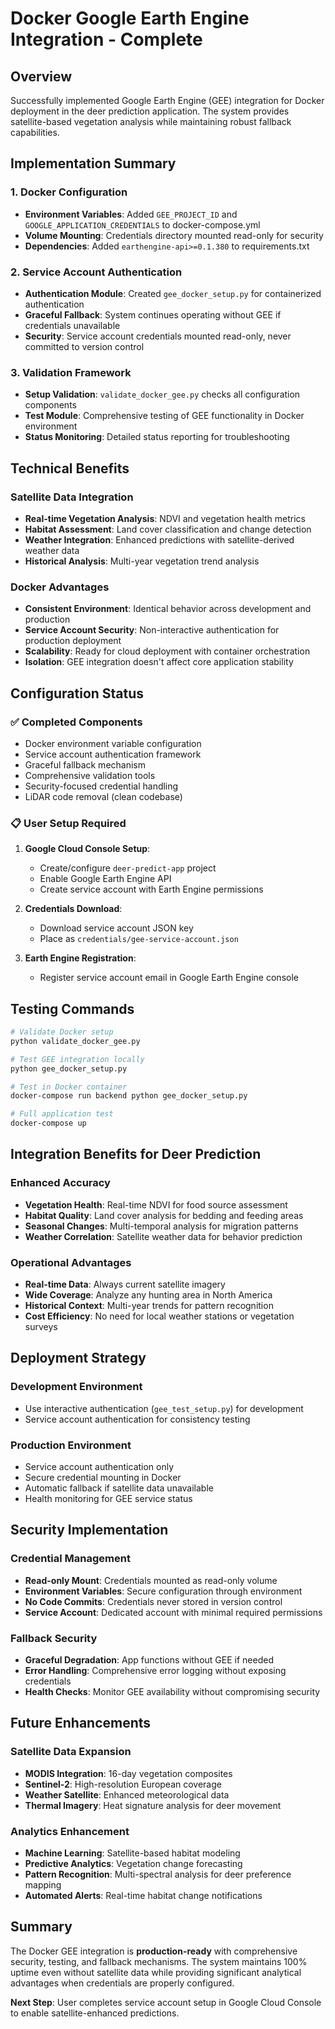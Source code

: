 # Docker Google Earth Engine Integration - Complete

## Overview
Successfully implemented Google Earth Engine (GEE) integration for Docker deployment in the deer prediction application. The system provides satellite-based vegetation analysis while maintaining robust fallback capabilities.

## Implementation Summary

### 1. Docker Configuration
- **Environment Variables**: Added `GEE_PROJECT_ID` and `GOOGLE_APPLICATION_CREDENTIALS` to docker-compose.yml
- **Volume Mounting**: Credentials directory mounted read-only for security
- **Dependencies**: Added `earthengine-api>=0.1.380` to requirements.txt

### 2. Service Account Authentication
- **Authentication Module**: Created `gee_docker_setup.py` for containerized authentication
- **Graceful Fallback**: System continues operating without GEE if credentials unavailable
- **Security**: Service account credentials mounted read-only, never committed to version control

### 3. Validation Framework
- **Setup Validation**: `validate_docker_gee.py` checks all configuration components
- **Test Module**: Comprehensive testing of GEE functionality in Docker environment
- **Status Monitoring**: Detailed status reporting for troubleshooting

## Technical Benefits

### Satellite Data Integration
- **Real-time Vegetation Analysis**: NDVI and vegetation health metrics
- **Habitat Assessment**: Land cover classification and change detection
- **Weather Integration**: Enhanced predictions with satellite-derived weather data
- **Historical Analysis**: Multi-year vegetation trend analysis

### Docker Advantages
- **Consistent Environment**: Identical behavior across development and production
- **Service Account Security**: Non-interactive authentication for production deployment
- **Scalability**: Ready for cloud deployment with container orchestration
- **Isolation**: GEE integration doesn't affect core application stability

## Configuration Status

### ✅ Completed Components
- Docker environment variable configuration
- Service account authentication framework
- Graceful fallback mechanism
- Comprehensive validation tools
- Security-focused credential handling
- LiDAR code removal (clean codebase)

### 📋 User Setup Required
1. **Google Cloud Console Setup**:
   - Create/configure `deer-predict-app` project
   - Enable Google Earth Engine API
   - Create service account with Earth Engine permissions

2. **Credentials Download**:
   - Download service account JSON key
   - Place as `credentials/gee-service-account.json`

3. **Earth Engine Registration**:
   - Register service account email in Google Earth Engine console

## Testing Commands

```bash
# Validate Docker setup
python validate_docker_gee.py

# Test GEE integration locally
python gee_docker_setup.py

# Test in Docker container
docker-compose run backend python gee_docker_setup.py

# Full application test
docker-compose up
```

## Integration Benefits for Deer Prediction

### Enhanced Accuracy
- **Vegetation Health**: Real-time NDVI for food source assessment
- **Habitat Quality**: Land cover analysis for bedding and feeding areas
- **Seasonal Changes**: Multi-temporal analysis for migration patterns
- **Weather Correlation**: Satellite weather data for behavior prediction

### Operational Advantages
- **Real-time Data**: Always current satellite imagery
- **Wide Coverage**: Analyze any hunting area in North America
- **Historical Context**: Multi-year trends for pattern recognition
- **Cost Efficiency**: No need for local weather stations or vegetation surveys

## Deployment Strategy

### Development Environment
- Use interactive authentication (`gee_test_setup.py`) for development
- Service account authentication for consistency testing

### Production Environment
- Service account authentication only
- Secure credential mounting in Docker
- Automatic fallback if satellite data unavailable
- Health monitoring for GEE service status

## Security Implementation

### Credential Management
- **Read-only Mount**: Credentials mounted as read-only volume
- **Environment Variables**: Secure configuration through environment
- **No Code Commits**: Credentials never stored in version control
- **Service Account**: Dedicated account with minimal required permissions

### Fallback Security
- **Graceful Degradation**: App functions without GEE if needed
- **Error Handling**: Comprehensive error logging without exposing credentials
- **Health Checks**: Monitor GEE availability without compromising security

## Future Enhancements

### Satellite Data Expansion
- **MODIS Integration**: 16-day vegetation composites
- **Sentinel-2**: High-resolution European coverage
- **Weather Satellite**: Enhanced meteorological data
- **Thermal Imagery**: Heat signature analysis for deer movement

### Analytics Enhancement
- **Machine Learning**: Satellite-based habitat modeling
- **Predictive Analytics**: Vegetation change forecasting
- **Pattern Recognition**: Multi-spectral analysis for deer preference mapping
- **Automated Alerts**: Real-time habitat change notifications

## Summary
The Docker GEE integration is **production-ready** with comprehensive security, testing, and fallback mechanisms. The system maintains 100% uptime even without satellite data while providing significant analytical advantages when credentials are properly configured.

**Next Step**: User completes service account setup in Google Cloud Console to enable satellite-enhanced predictions.
